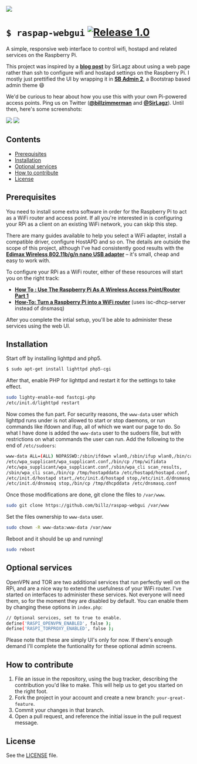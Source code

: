 ![](http://i.imgur.com/xeKD93p.png)
# `$ raspap-webgui` [![Release 1.0](https://img.shields.io/badge/Release-1.0-green.svg)](https://github.com/billz/raspap-webgui/releases)
A simple, responsive web interface to control wifi, hostapd and related services on the Raspberry Pi.

This project was inspired by a [**blog post**](http://sirlagz.net/2013/02/06/script-web-configuration-page-for-raspberry-pi/) by SirLagz about using a web page rather than ssh to configure wifi and hostapd settings on the Raspberry Pi. I mostly just prettified the UI by wrapping it in [**SB Admin 2**](https://github.com/IronSummitMedia/startbootstrap-sb-admin-2), a Bootstrap based admin theme :smile:

We'd be curious to hear about how you use this with your own Pi-powered access points. Ping us on Twitter ([**@billzimmerman**](https://twitter.com/billzimmerman) and [**@SirLagz**](https://twitter.com/SirLagz)). Until then, here's some screenshots:

![](http://i.imgur.com/c09ZTQS.png)
![](http://i.imgur.com/n0P3KXl.png)
## Contents

 - [Prerequisites](#prerequisites)
 - [Installation](#installation)
 - [Optional services](#optional)
 - [How to contribute](#how-to-contribute)
 - [License](#license)

## Prerequisites
You need to install some extra software in order for the Raspberry Pi to act as a WiFi router and access point. If all you're interested in is configuring your RPi as a client on an existing WiFi network, you can skip this step. 

There are many guides available to help you select a WiFi adapter, install a compatible driver, configure HostAPD and so on. The details are outside the scope of this project, although I've had consistently good results with the [**Edimax Wireless 802.11b/g/n nano USB adapter**](http://www.edimax.com/edimax/merchandise/merchandise_detail/data/edimax/global/wireless_adapters_n150/ew-7811un) – it's small, cheap and easy to work with.

To configure your RPi as a WiFi router, either of these resources will start you on the right track: 
* [**How To : Use The Raspberry Pi As A Wireless Access Point/Router Part 1**](http://sirlagz.net/2012/08/09/how-to-use-the-raspberry-pi-as-a-wireless-access-pointrouter-part-1/)
* [**How-To: Turn a Raspberry Pi into a WiFi router**](http://raspberrypihq.com/how-to-turn-a-raspberry-pi-into-a-wifi-router/) (uses isc-dhcp-server instead of dnsmasq)

After you complete the intial setup, you'll be able to administer these services using the web UI.

## Installation
Start off by installing lighttpd and php5.
```sh
$ sudo apt-get install lighttpd php5-cgi
```
After that, enable PHP for lighttpd and restart it for the settings to take effect.
```sh
sudo lighty-enable-mod fastcgi-php
/etc/init.d/lighttpd restart
```
Now comes the fun part. For security reasons, the `www-data` user which lighttpd runs under is not allowed to start or stop daemons, or run commands like ifdown and ifup, all of which we want our page to do.
So what I have done is added the `www-data` user to the sudoers file, but with restrictions on what commands the user can run.
Add the following to the end of  `/etc/sudoers`: 

```sh
www-data ALL=(ALL) NOPASSWD:/sbin/ifdown wlan0,/sbin/ifup wlan0,/bin/cat
/etc/wpa_supplicant/wpa_supplicant.conf,/bin/cp /tmp/wifidata 
/etc/wpa_supplicant/wpa_supplicant.conf,/sbin/wpa_cli scan_results,
/sbin/wpa_cli scan,/bin/cp /tmp/hostapddata /etc/hostapd/hostapd.conf,
/etc/init.d/hostapd start,/etc/init.d/hostapd stop,/etc/init.d/dnsmasq start,
/etc/init.d/dnsmasq stop,/bin/cp /tmp/dhcpddata /etc/dnsmasq.conf
```

Once those modifications are done, git clone the files to `/var/www`.
```sh
sudo git clone https://github.com/billz/raspap-webgui /var/www
```
Set the files ownership to `www-data` user.
```sh
sudo chown -R www-data:www-data /var/www
```
Reboot and it should be up and running!
```sh
sudo reboot
```

## Optional services
OpenVPN and TOR are two additional services that run perfectly well on the RPi, and are a nice way to extend the usefulness of your WiFi router. I've started on interfaces to administer these services. Not everyone will need them, so for the moment they are disabled by default. You can enable them by changing these options in `index.php`:

```sh
// Optional services, set to true to enable.
define('RASPI_OPENVPN_ENABLED', false );
define('RASPI_TORPROXY_ENABLED', false );
```
Please note that these are simply UI's only for now. If there's enough demand I'll complete the funtionality for these optional admin screens.

## How to contribute

1. File an issue in the repository, using the bug tracker, describing the
   contribution you'd like to make. This will help us to get you started on the
   right foot.
2. Fork the project in your account and create a new branch:
   `your-great-feature`.
3. Commit your changes in that branch.
4. Open a pull request, and reference the initial issue in the pull request
   message.

## License
See the [LICENSE](./LICENSE) file.